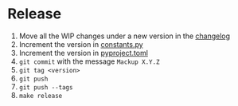 # Release

1. Move all the WIP changes under a new version in the [changelog](../CHANGELOG.md)
1. Increment the version in [constants.py](../mackup/constants.py)
1. Increment the version in [pyproject.toml](../pyproject.toml)
1. `git commit` with the message `Mackup X.Y.Z`
1. `git tag <version>`
1. `git push`
1. `git push --tags`
1. `make release`
